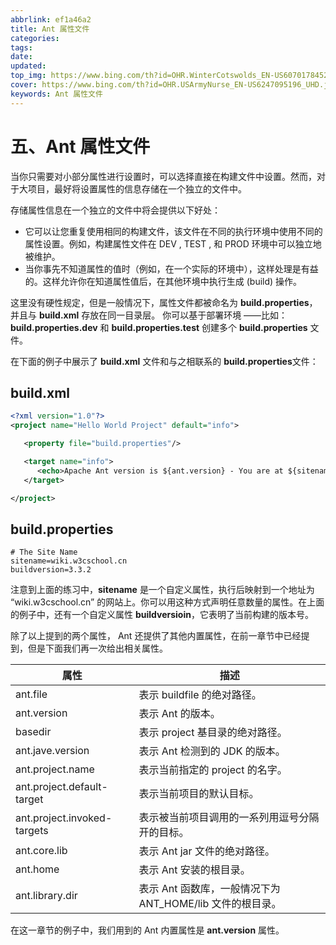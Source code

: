 ```yaml
---
abbrlink: ef1a46a2
title: Ant 属性文件
categories:
tags:
date:
updated:
top_img: https://www.bing.com/th?id=OHR.WinterCotswolds_EN-US6070178452_UHD.jpg
cover: https://www.bing.com/th?id=OHR.USArmyNurse_EN-US6247095196_UHD.jpg
keywords: Ant 属性文件
--- 
```

# 五、Ant 属性文件

当你只需要对小部分属性进行设置时，可以选择直接在构建文件中设置。然而，对于大项目，最好将设置属性的信息存储在一个独立的文件中。

存储属性信息在一个独立的文件中将会提供以下好处：

- 它可以让您重复使用相同的构建文件，该文件在不同的执行环境中使用不同的属性设置。例如，构建属性文件在 DEV , TEST , 和 PROD 环境中可以独立地被维护。
- 当你事先不知道属性的值时（例如，在一个实际的环境中），这样处理是有益的。这样允许你在知道属性值后，在其他环境中执行生成 (build) 操作。

这里没有硬性规定，但是一般情况下，属性文件都被命名为 **build.properties**， 并且与 **build.xml** 存放在同一目录层。 你可以基于部署环境 ——比如： **build.properties.dev** 和 **build.properties.test** 创建多个 **build.properties** 文件。

在下面的例子中展示了 **build.xml** 文件和与之相联系的 **build.properties**文件：

## build.xml

```xml
<?xml version="1.0"?>
<project name="Hello World Project" default="info">

   <property file="build.properties"/>

   <target name="info">
      <echo>Apache Ant version is ${ant.version} - You are at ${sitename} </echo>
   </target>

</project>
```

## build.properties

```properties
# The Site Name
sitename=wiki.w3cschool.cn
buildversion=3.3.2
```

注意到上面的练习中，**sitename** 是一个自定义属性，执行后映射到一个地址为 “wiki.w3cschool.cn” 的网站上。你可以用这种方式声明任意数量的属性。在上面的例子中，还有一个自定义属性 **buildversioin**，它表明了当前构建的版本号。

除了以上提到的两个属性， Ant 还提供了其他内置属性，在前一章节中已经提到，但是下面我们再一次给出相关属性。

| 属性                        | 描述                                                      |
| --------------------------- | --------------------------------------------------------- |
| ant.file                    | 表示 buildfile 的绝对路径。                               |
| ant.version                 | 表示 Ant 的版本。                                         |
| basedir                     | 表示 project 基目录的绝对路径。                           |
| ant.jave.version            | 表示 Ant 检测到的 JDK 的版本。                            |
| ant.project.name            | 表示当前指定的 project 的名字。                           |
| ant.project.default-target  | 表示当前项目的默认目标。                                  |
| ant.project.invoked-targets | 表示被当前项目调用的一系列用逗号分隔开的目标。            |
| ant.core.lib                | 表示 Ant jar 文件的绝对路径。                             |
| ant.home                    | 表示 Ant 安装的根目录。                                   |
| ant.library.dir             | 表示 Ant 函数库，一般情况下为 ANT_HOME/lib 文件的根目录。 |

在这一章节的例子中，我们用到的 Ant 内置属性是 **ant.version** 属性。